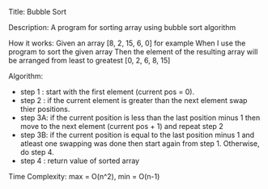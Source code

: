 Title: Bubble Sort

Description:
    A program for sorting array using bubble sort algorithm

How it works:
    Given an array [8, 2, 15, 6, 0] for example
    When I use the program to sort the given array
    Then the element of the resulting array will be arranged from least to greatest [0, 2, 6, 8, 15]

Algorithm:
- step 1 : start with the first element (current pos = 0).
- step 2 : if the current element is greater than the next element swap thier positions.
- step 3A: if the current position is less than the last position minus 1 then move to the next element (current pos + 1) and repeat step 2
- step 3B: if the current position is equal to the last position minus 1 and atleast one swapping was done then start again from step 1. Otherwise, do step 4.
- step 4 : return value of sorted array

Time Complexity: max = O(n^2), min = O(n-1)